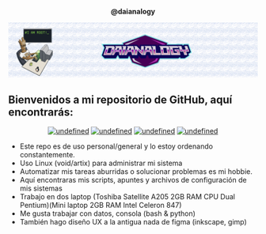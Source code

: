 
<p align="center">
<b>
 @daianalogy 
</b>
</p>
<p align="center">
<img src="img-src/banner0.png">
</p>

<h2>Bienvenidos a mi repositorio de GitHub, aquí encontrarás:</h2>


<p align="center">
 <a href="https://github.com/daianalogy/daianalogy.github.io#notebooks" target="_blank"><img alt="undefined" src="https://img.shields.io/badge/notes-skyblue?style=for-the-badge"></a>
  <a href="https://github.com/daianalogy/daianalogy.github.io##scripts" target="_blank"><img alt="undefined" src="https://img.shields.io/badge/scripts-lightgreen?style=for-the-badge"></a>
  <a href="https://github.com/daianalogy/daianalogy.github.io#tools" target="_blank"><img alt="undefined" src="https://img.shields.io/badge/tools-pink?style=for-the-badge"></a>
 <a href="https://github.com/daianalogy/daianalogy.github.io#.NETCore" target="_blank"><img alt="undefined" src="https://img.shields.io/badge/guides-orange?style=for-the-badge"></a>
</p>


- Este repo es de uso personal/general y lo estoy ordenando constantemente.
- Uso Linux (void/artix) para administrar mi sistema  
- Automatizar mis tareas aburridas o solucionar problemas es mi hobbie.
- Aquí encontraras mis scripts, apuntes y archivos de configuración de mis sistemas
- Trabajo en dos laptop (Toshiba Satellite A205 2GB RAM CPU Dual Pentium)(Mini laptop 2GB RAM Intel Celeron 847) 
- Me gusta trabajar con datos, consola (bash & python)
- También hago diseño UX a la antigua nada de figma (inkscape, gimp)
